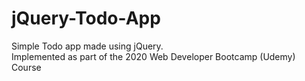 # jQuery-Todo-App
Simple Todo app made using jQuery.  
Implemented as part of the 2020 Web Developer Bootcamp (Udemy) Course
